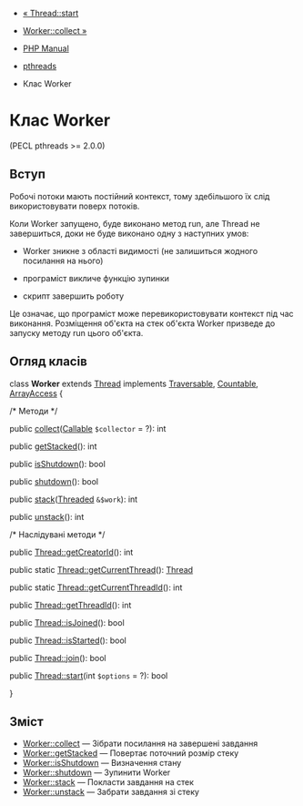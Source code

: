 - [« Thread::start](thread.start.md)
- [Worker::collect »](worker.collect.md)

- [PHP Manual](index.md)
- [pthreads](book.pthreads.md)
- Клас Worker

# Клас Worker

(PECL pthreads \>= 2.0.0)

## Вступ

Робочі потоки мають постійний контекст, тому здебільшого
їх слід використовувати поверх потоків.

Коли Worker запущено, буде виконано метод run, але Thread не завершиться,
доки не буде виконано одну з наступних умов:

- Worker зникне з області видимості (не залишиться жодного посилання
на нього)

- програміст викличе функцію зупинки

- скрипт завершить роботу

Це означає, що програміст може перевикористовувати контекст під час
виконання. Розміщення об'єкта на стек об'єкта Worker призведе до запуску
методу run цього об'єкта.

## Огляд класів

class **Worker** extends [Thread](class.thread.md) implements
[Traversable](class.traversable.md),
[Countable](class.countable.md), [ArrayAccess](class.arrayaccess.md)
{

/\* Методи \*/

public
[collect](worker.collect.md)([Callable](language.types.callable.md)
`$collector` = ?): int

public [getStacked](worker.getstacked.md)(): int

public [isShutdown](worker.isshutdown.md)(): bool

public [shutdown](worker.shutdown.md)(): bool

public [stack](worker.stack.md)([Threaded](class.threaded.md)
`&$work`): int

public [unstack](worker.unstack.md)(): int

/\* Наслідувані методи \*/

public [Thread::getCreatorId](thread.getcreatorid.md)(): int

public static
[Thread::getCurrentThread](thread.getcurrentthread.md)():
[Thread](class.thread.md)

public static
[Thread::getCurrentThreadId](thread.getcurrentthreadid.md)(): int

public [Thread::getThreadId](thread.getthreadid.md)(): int

public [Thread::isJoined](thread.isjoined.md)(): bool

public [Thread::isStarted](thread.isstarted.md)(): bool

public [Thread::join](thread.join.md)(): bool

public [Thread::start](thread.start.md)(int `$options` = ?): bool

}

## Зміст

- [Worker::collect](worker.collect.md) — Зібрати посилання на
завершені завдання
- [Worker::getStacked](worker.getstacked.md) — Повертає поточний
розмір стеку
- [Worker::isShutdown](worker.isshutdown.md) — Визначення стану
- [Worker::shutdown](worker.shutdown.md) — Зупинити Worker
- [Worker::stack](worker.stack.md) — Покласти завдання на стек
- [Worker::unstack](worker.unstack.md) — Забрати завдання зі стеку
